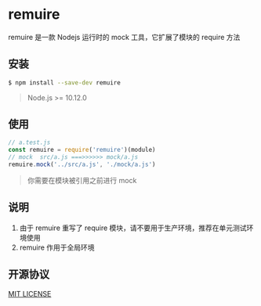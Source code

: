 # remuire
remuire 是一款 Nodejs 运行时的 mock 工具，它扩展了模块的 require 方法


## 安装

```bash
$ npm install --save-dev remuire
```

> Node.js >= 10.12.0

## 使用

```js
// a.test.js
const remuire = require('remuire')(module)
// mock  src/a.js ===>>>>>> mock/a.js
remuire.mock('../src/a.js', './mock/a.js')

```

> 你需要在模块被引用之前进行 mock

## 说明
1. 由于 remuire 重写了 require 模块，请不要用于生产环境，推荐在单元测试环境使用
2. remuire 作用于全局环境

## 开源协议
[MIT LICENSE](LICENSE)
